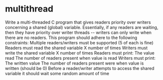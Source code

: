 # multithread
Write a multi-threaded C program that gives readers priority over writers concerning a shared (global) variable. Essentially, if any readers are waiting, then they have priority over writer threads -- writers can only write when there are no readers. This program should adhere to the following constraints: Multiple readers/writers must be supported (5 of each is fine) Readers must read the shared variable X number of times Writers must write the shared variable X number of times Readers must print: The value read The number of readers present when value is read Writers must print: The written value The number of readers present were when value is written (should be 0) Before a reader/writer attempts to access the shared variable it should wait some random amount of time
